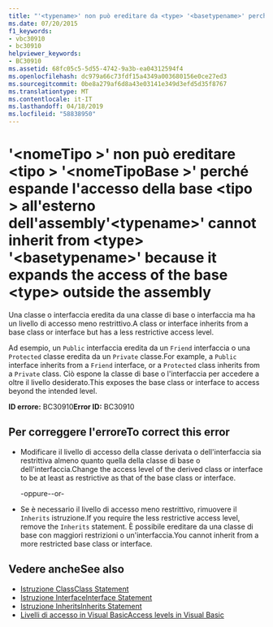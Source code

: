 ```yaml
---
title: "'<typename>' non può ereditare da <type> '<basetypename>' perché espande l'accesso del <type> base all'esterno dell'assembly"
ms.date: 07/20/2015
f1_keywords:
- vbc30910
- bc30910
helpviewer_keywords:
- BC30910
ms.assetid: 68fc05c5-5d55-4742-9a3b-ea04312594f4
ms.openlocfilehash: dc979a66c73fdf15a4349a003680156e0ce27ed3
ms.sourcegitcommit: 0be8a279af6d8a43e03141e349d3efd5d35f8767
ms.translationtype: MT
ms.contentlocale: it-IT
ms.lasthandoff: 04/18/2019
ms.locfileid: "58838950"
---
```

# <a name="typename-cannot-inherit-from-type-basetypename-because-it-expands-the-access-of-the-base-type-outside-the-assembly"></a><span data-ttu-id="20a3f-102">'\<nomeTipo >' non può ereditare \<tipo > '\<nomeTipoBase >' perché espande l'accesso della base \<tipo > all'esterno dell'assembly</span><span class="sxs-lookup"><span data-stu-id="20a3f-102">'\<typename>' cannot inherit from \<type> '\<basetypename>' because it expands the access of the base \<type> outside the assembly</span></span>
<span data-ttu-id="20a3f-103">Una classe o interfaccia eredita da una classe di base o interfaccia ma ha un livello di accesso meno restrittivo.</span><span class="sxs-lookup"><span data-stu-id="20a3f-103">A class or interface inherits from a base class or interface but has a less restrictive access level.</span></span>  
  
 <span data-ttu-id="20a3f-104">Ad esempio, un `Public` interfaccia eredita da un `Friend` interfaccia o una `Protected` classe eredita da un `Private` classe.</span><span class="sxs-lookup"><span data-stu-id="20a3f-104">For example, a `Public` interface inherits from a `Friend` interface, or a `Protected` class inherits from a `Private` class.</span></span> <span data-ttu-id="20a3f-105">Ciò espone la classe di base o l'interfaccia per accedere a oltre il livello desiderato.</span><span class="sxs-lookup"><span data-stu-id="20a3f-105">This exposes the base class or interface to access beyond the intended level.</span></span>  
  
 <span data-ttu-id="20a3f-106">**ID errore:** BC30910</span><span class="sxs-lookup"><span data-stu-id="20a3f-106">**Error ID:** BC30910</span></span>  
  
## <a name="to-correct-this-error"></a><span data-ttu-id="20a3f-107">Per correggere l'errore</span><span class="sxs-lookup"><span data-stu-id="20a3f-107">To correct this error</span></span>  
  
-   <span data-ttu-id="20a3f-108">Modificare il livello di accesso della classe derivata o dell'interfaccia sia restrittiva almeno quanto quella della classe di base o dell'interfaccia.</span><span class="sxs-lookup"><span data-stu-id="20a3f-108">Change the access level of the derived class or interface to be at least as restrictive as that of the base class or interface.</span></span>  
  
     <span data-ttu-id="20a3f-109">-oppure-</span><span class="sxs-lookup"><span data-stu-id="20a3f-109">-or-</span></span>  
  
-   <span data-ttu-id="20a3f-110">Se è necessario il livello di accesso meno restrittivo, rimuovere il `Inherits` istruzione.</span><span class="sxs-lookup"><span data-stu-id="20a3f-110">If you require the less restrictive access level, remove the `Inherits` statement.</span></span> <span data-ttu-id="20a3f-111">È possibile ereditare da una classe di base con maggiori restrizioni o un'interfaccia.</span><span class="sxs-lookup"><span data-stu-id="20a3f-111">You cannot inherit from a more restricted base class or interface.</span></span>  
  
## <a name="see-also"></a><span data-ttu-id="20a3f-112">Vedere anche</span><span class="sxs-lookup"><span data-stu-id="20a3f-112">See also</span></span>

- [<span data-ttu-id="20a3f-113">Istruzione Class</span><span class="sxs-lookup"><span data-stu-id="20a3f-113">Class Statement</span></span>](../../../visual-basic/language-reference/statements/class-statement.md)
- [<span data-ttu-id="20a3f-114">Istruzione Interface</span><span class="sxs-lookup"><span data-stu-id="20a3f-114">Interface Statement</span></span>](../../../visual-basic/language-reference/statements/interface-statement.md)
- [<span data-ttu-id="20a3f-115">Istruzione Inherits</span><span class="sxs-lookup"><span data-stu-id="20a3f-115">Inherits Statement</span></span>](../../../visual-basic/language-reference/statements/inherits-statement.md)
- [<span data-ttu-id="20a3f-116">Livelli di accesso in Visual Basic</span><span class="sxs-lookup"><span data-stu-id="20a3f-116">Access levels in Visual Basic</span></span>](../../../visual-basic/programming-guide/language-features/declared-elements/access-levels.md)
